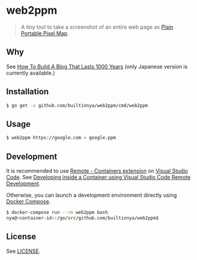 # web2ppm

>A tiny tool to take a screenshot of an entire web page as [Plain Portable Pixel Map](http://netpbm.sourceforge.net/doc/ppm.html).

## Why

See [How To Build A Blog That Lasts 1000 Years](https://lambdar.me/archives/how-to-build-a-blog-that-lasts-1000-years/) (only Japanese version is currently available.)

## Installation

```bash
$ go get -u github.com/builtinnya/web2ppm/cmd/web2ppm
```

## Usage

```bash
$ web2ppm https://google.com > google.ppm
```

## Development

It is recommended to use [Remote - Containers extension](https://marketplace.visualstudio.com/items?itemName=ms-vscode-remote.remote-containers) on [Visual Studio Code](https://code.visualstudio.com/).
See [Developing inside a Container using Visual Studio Code Remote Development](https://code.visualstudio.com/docs/remote/containers).

Otherwise, you can launch a development environment directly using [Docker Compose](https://docs.docker.com/compose/).

```bash
$ docker-compose run --rm web2ppm bash
nya@<container-id>:/go/src/github.com/builtinnya/web2ppm$
```

## License

See [LICENSE](./LICENSE).
